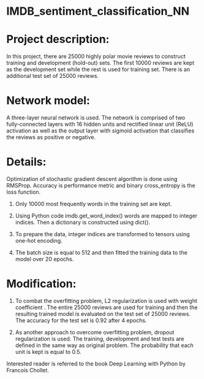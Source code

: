 # IMDB_sentiment_classification_NN

# Project description: 
In this project, there are 25000 highly polar movie reviews to construct training and development (hold-out) sets. The first 10000 reviews are kept as the development set while the rest is used for training set. There is an additional test set of 25000 reviews.

# Network model: 
A three-layer neural network is used. The network is comprised of two fully-connected layers with 16 hidden units and rectified linear unit (ReLU) activation as well as the output layer with sigmoid activation that classifies the reviews as positive or negative.

# Details: 
Optimization of stochastic gradient descent algorithm is done using RMSProp. Accuracy is performance metric and binary cross_entropy is the loss function.

1. Only 10000 most frequently words in the training set are kept.

2. Using Python code imdb.get_word_index() words are mapped to integer indices. Then a dictionary is constructed using dict(). 

3. To prepare the data, integer indices are transformed to tensors using one-hot encoding.

4.  The batch size is equal to 512 and then fitted the training data to the model over 20 epochs. 

# Modification:
1. To combat the overfitting problem, L2 regularization is used with weight coefficient . The entire 25000 reviews are used for training and then the resulting trained model is evaluated on the test set of 25000 reviews. The accuracy for the test set is 0.92 after 4 epochs.

2. As another approach to overcome overfitting problem, dropout regularization is used. The training, development and test tests are defined in the same way as original problem. The probability that each unit is kept is equal to 0.5.

Interested reader is referred to the book Deep Learning with Python by Francois Chollet.




